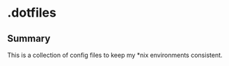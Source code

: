 # .dotfiles

## Summary
This is a collection of config files to keep my \*nix environments consistent.
